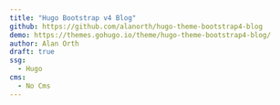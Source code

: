 ```yaml
---
title: "Hugo Bootstrap v4 Blog"
github: https://github.com/alanorth/hugo-theme-bootstrap4-blog
demo: https://themes.gohugo.io/theme/hugo-theme-bootstrap4-blog/
author: Alan Orth
draft: true
ssg:
  - Hugo
cms:
  - No Cms
---
```

